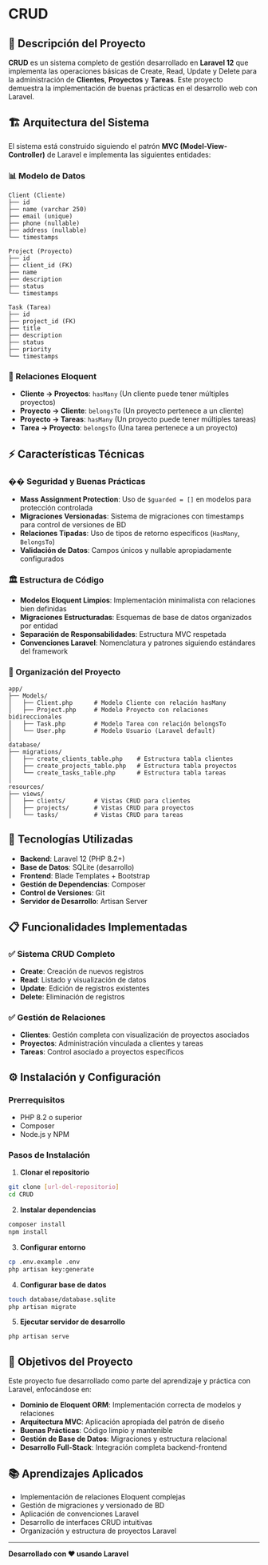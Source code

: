 ﻿# CRUD

## 📖 Descripción del Proyecto

**CRUD** es un sistema completo de gestión desarrollado en **Laravel 12** que implementa las operaciones básicas de Create, Read, Update y Delete para la administración de **Clientes**, **Proyectos** y **Tareas**. Este proyecto demuestra la implementación de buenas prácticas en el desarrollo web con Laravel.

## 🏗️ Arquitectura del Sistema

El sistema está construido siguiendo el patrón **MVC (Model-View-Controller)** de Laravel e implementa las siguientes entidades:

### 📊 Modelo de Datos

```
Client (Cliente)
├── id
├── name (varchar 250)
├── email (unique)
├── phone (nullable)
├── address (nullable)
└── timestamps

Project (Proyecto)
├── id
├── client_id (FK)
├── name
├── description
├── status
└── timestamps

Task (Tarea)
├── id
├── project_id (FK)
├── title
├── description
├── status
├── priority
└── timestamps
```

### 🔗 Relaciones Eloquent

- **Cliente → Proyectos**: `hasMany` (Un cliente puede tener múltiples proyectos)
- **Proyecto → Cliente**: `belongsTo` (Un proyecto pertenece a un cliente)
- **Proyecto → Tareas**: `hasMany` (Un proyecto puede tener múltiples tareas)
- **Tarea → Proyecto**: `belongsTo` (Una tarea pertenece a un proyecto)

## ⚡ Características Técnicas

### ��️ Seguridad y Buenas Prácticas

- **Mass Assignment Protection**: Uso de `$guarded = []` en modelos para protección controlada
- **Migraciones Versionadas**: Sistema de migraciones con timestamps para control de versiones de BD
- **Relaciones Tipadas**: Uso de tipos de retorno específicos (`HasMany`, `BelongsTo`)
- **Validación de Datos**: Campos únicos y nullable apropiadamente configurados

### 🏛️ Estructura de Código

- **Modelos Eloquent Limpios**: Implementación minimalista con relaciones bien definidas
- **Migraciones Estructuradas**: Esquemas de base de datos organizados por entidad
- **Separación de Responsabilidades**: Estructura MVC respetada
- **Convenciones Laravel**: Nomenclatura y patrones siguiendo estándares del framework

### 📁 Organización del Proyecto

```
app/
├── Models/
│   ├── Client.php      # Modelo Cliente con relación hasMany
│   ├── Project.php     # Modelo Proyecto con relaciones bidireccionales
│   ├── Task.php        # Modelo Tarea con relación belongsTo
│   └── User.php        # Modelo Usuario (Laravel default)
│
database/
├── migrations/
│   ├── create_clients_table.php    # Estructura tabla clientes
│   ├── create_projects_table.php   # Estructura tabla proyectos
│   └── create_tasks_table.php      # Estructura tabla tareas
│
resources/
├── views/
│   ├── clients/        # Vistas CRUD para clientes
│   ├── projects/       # Vistas CRUD para proyectos
│   └── tasks/          # Vistas CRUD para tareas
```

## 🚀 Tecnologías Utilizadas

- **Backend**: Laravel 12 (PHP 8.2+)
- **Base de Datos**: SQLite (desarrollo)
- **Frontend**: Blade Templates + Bootstrap
- **Gestión de Dependencias**: Composer
- **Control de Versiones**: Git
- **Servidor de Desarrollo**: Artisan Server

## 📋 Funcionalidades Implementadas

### ✅ Sistema CRUD Completo
- **Create**: Creación de nuevos registros
- **Read**: Listado y visualización de datos
- **Update**: Edición de registros existentes
- **Delete**: Eliminación de registros

### ✅ Gestión de Relaciones
- **Clientes**: Gestión completa con visualización de proyectos asociados
- **Proyectos**: Administración vinculada a clientes y tareas
- **Tareas**: Control asociado a proyectos específicos

## ⚙️ Instalación y Configuración

### Prerrequisitos
- PHP 8.2 o superior
- Composer
- Node.js y NPM

### Pasos de Instalación

1. **Clonar el repositorio**
```bash
git clone [url-del-repositorio]
cd CRUD
```

2. **Instalar dependencias**
```bash
composer install
npm install
```

3. **Configurar entorno**
```bash
cp .env.example .env
php artisan key:generate
```

4. **Configurar base de datos**
```bash
touch database/database.sqlite
php artisan migrate
```

5. **Ejecutar servidor de desarrollo**
```bash
php artisan serve
```

## 🎯 Objetivos del Proyecto

Este proyecto fue desarrollado como parte del aprendizaje y práctica con Laravel, enfocándose en:

- **Dominio de Eloquent ORM**: Implementación correcta de modelos y relaciones
- **Arquitectura MVC**: Aplicación apropiada del patrón de diseño
- **Buenas Prácticas**: Código limpio y mantenible
- **Gestión de Base de Datos**: Migraciones y estructura relacional
- **Desarrollo Full-Stack**: Integración completa backend-frontend

## 📚 Aprendizajes Aplicados

- Implementación de relaciones Eloquent complejas
- Gestión de migraciones y versionado de BD
- Aplicación de convenciones Laravel
- Desarrollo de interfaces CRUD intuitivas
- Organización y estructura de proyectos Laravel

---

**Desarrollado con ❤️ usando Laravel**
